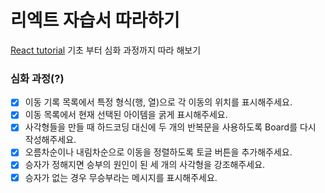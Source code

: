 # 리엑트 자습서 따라하기 
[React tutorial](https://ko.reactjs.org/tutorial/tutorial.html]) 기초 부터 심화 과정까지 따라 해보기 

### 심화 과정(?) 
- [x] 이동 기록 목록에서 특정 형식(행, 열)으로 각 이동의 위치를 표시해주세요.
- [x] 이동 목록에서 현재 선택된 아이템을 굵게 표시해주세요.
- [x] 사각형들을 만들 때 하드코딩 대신에 두 개의 반복문을 사용하도록 Board를 다시 작성해주세요.
- [x] 오름차순이나 내림차순으로 이동을 정렬하도록 토글 버튼을 추가해주세요.
- [x] 승자가 정해지면 승부의 원인이 된 세 개의 사각형을 강조해주세요.
- [x] 승자가 없는 경우 무승부라는 메시지를 표시해주세요.